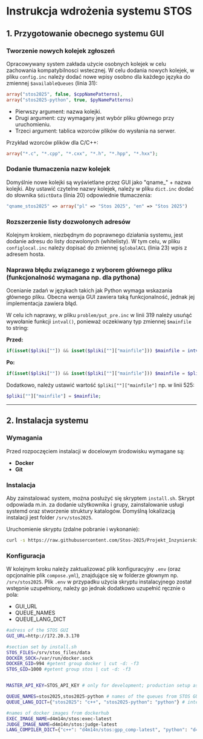 # Instrukcja wdrożenia systemu STOS

## 1. Przygotowanie obecnego systemu GUI

### Tworzenie nowych kolejek zgłoszeń
Opracowywany system zakłada użycie osobnych kolejek w celu zachowania kompatybilnosci wstecznej. W celu dodania nowych kolejek, w pliku `config.inc` należy dodać nowe wpisy osobno dla każdego języka do zmiennej `$availableQueues` (linia 31):

```php
array("stos2025", false, $cppNamePatterns),
array("stos2025-python", true, $pyNamePatterns)
```
- Pierwszy argument: nazwa kolejki.
- Drugi argument: czy wymagany jest wybór pliku głównego przy uruchomieniu.
- Trzeci argument: tablica wzorców plików do wysłania na serwer.

Przykład wzorców plików dla C/C++:
```php
array("*.c", "*.cpp", "*.cxx", "*.h", "*.hpp", "*.hxx");
```
### Dodanie tłumaczenia nazw kolejek
Domyślnie nowe kolejki są wyświetlane przez GUI jako "qname_" + nazwa kolejki.
Aby ustawić czytelne nazwy kolejek, należy w pliku `dict.inc` dodać do słownika `$dictData` (linia 20) odpowiednie tłumaczenia:
```php
"qname_stos2025" => array("pl" => "Stos 2025", "en" => "Stos 2025")
```


### Rozszerzenie listy dozwolonych adresów
Kolejnym krokiem, niezbędnym do poprawnego działania systemu, jest dodanie adresu do listy dozwolonych (whitelisty).
W tym celu, w pliku `configlocal.inc` należy dopisać do zmiennej `$globalACL` (linia 23) wpis z adresem hosta.


### Naprawa błędu związanego z wyborem głównego pliku (funkcjonalność wymagana np. dla pythona)
Ocenianie zadań w językach takich jak Python wymaga wskazania głównego pliku. Obecna wersja GUI zawiera taką funkcjonalność, jednak jej implementacja zawiera błąd.

W celu ich naprawy, w pliku `problem/put_pre.inc` w linii 319 należy usuńąć wywołanie funkcji `intval()`, ponieważ oczekiwany typ zmiennej `$mainfile` to string:

**Przed:**
```php
if(isset($pliki[""]) && isset($pliki[""]["mainfile"])) $mainfile = intval($pliki[""]["mainfile"]);
```
**Po:**
```php
if(isset($pliki[""]) && isset($pliki[""]["mainfile"])) $mainfile = $pliki[""]["mainfile"];
```

Dodatkowo, należy ustawić wartość `$pliki[""]["mainfile"]` np. w linii 525:

```php
$pliki[""]["mainfile"] = $mainfile;
```

---


## 2. Instalacja systemu
### Wymagania
Przed rozpoczęciem instalacji w docelowym środowisku wymagane są:

- **Docker**
- **Git** 


### Instalacja
Aby zainstalować system, można posłużyć się skryptem `install.sh`.
Skrypt odpowiada m.in. za dodanie użytkownika i grupy, zainstalowanie usługi systemd oraz stworzenie struktury katalogów.
Domyślną lokalizacją instalacji jest folder `/srv/stos2025`.

Uruchomienie skryptu (zdalne pobranie i wykonanie):
```sh
curl -s https://raw.githubusercontent.com/Stos-2025/Projekt_Inzynierski-2025/develop/src/deploy/install.sh | /bin/bash
```

### Konfiguracja
W kolejnym kroku należy zaktualizować plik konfiguracyjny `.env` (oraz opcjonalnie plik `compose.yml`), znajdujące się w folderze głownym np. `/srv/stos2025`. Plik `.env` w przypadku użycia skryptu instalacyjnego został wstępnie uzupełniony, należy go jednak dodatkowo uzupełnić ręcznie o pola: 
- GUI_URL
- QUEUE_NAMES
- QUEUE_LANG_DICT
```sh
#adress of the STOS GUI
GUI_URL=http://172.20.3.170 

#section set by install.sh
STOS_FILES=/srv/stos_files/data
DOCKER_SOCK=/var/run/docker.sock
DOCKER_GID=994 #getent group docker | cut -d: -f3
STOS_GID=1000 #getent group stos | cut -d: -f3


MASTER_API_KEY=STOS_API_KEY # only for development; production setup assumes endpoints are not exposed publicly

QUEUE_NAMES=stos2025,stos2025-python # names of the queues from STOS GUI
QUEUE_LANG_DICT={"stos2025": "c++", "stos2025-python": "python"} # internal names of code processing pipelines

#names of docker images from dockerhub
EXEC_IMAGE_NAME=d4m14n/stos:exec-latest
JUDGE_IMAGE_NAME=d4m14n/stos:judge-latest
LANG_COMPILER_DICT={"c++": "d4m14n/stos:gpp_comp-latest", "python": "d4m14n/stos:python3_comp-latest"}
```
